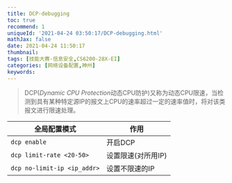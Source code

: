 ```yaml
---
title: DCP-debugging
toc: true
recommend: 1
uniqueId: '2021-04-24 03:50:17/DCP-debugging.html'
mathJax: false
date: 2021-04-24 11:50:17
thumbnail:
tags: [技能大赛-信息安全,CS6200-28X-EI]
categories: [网络设备配置,神州]
keywords:
---
```

> DCP(*Dynamic CPU Protection*动态CPU防护)又称为动态CPU限速，当检测到具有某种特定源IP的报文上CPU的速率超过一定的速率值时，将对该类报文进行限速处理。

<!-- more -->

| 全局配置模式                | 作用               |
| --------------------------- | ------------------ |
| `dcp enable`                | 开启DCP            |
| `dcp limit-rate <20-50>`    | 设置限速(对所用IP) |
| `dcp no-limit-ip <ip_addr>` | 设置不限速的IP     |


